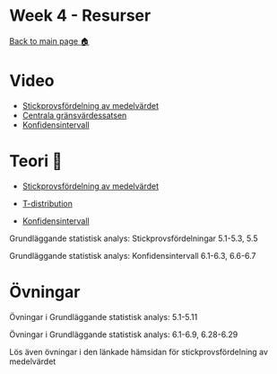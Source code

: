 # Week 4 - Resurser

[Back to main page :house:](https://github.com/aleylani/statistical-methods-ai24)

# Video

- [Stickprovsfördelning av medelvärdet](https://www.youtube.com/watch?v=q50GpTdFYyI)
- [Centrala gränsvärdessatsen](https://www.youtube.com/watch?v=YAlJCEDH2uY)
- [Konfidensintervall](https://www.youtube.com/watch?v=if15waNsMcI)

# Teori :book:

 - [Stickprovsfördelning av medelvärdet](https://stats.libretexts.org/Bookshelves/Introductory_Statistics/Introductory_Statistics_(Shafer_and_Zhang)/06%3A_Sampling_Distributions/6.02%3A_The_Sampling_Distribution_of_the_Sample_Mean)

 - [T-distribution](https://www.jmp.com/en_no/statistics-knowledge-portal/t-test/t-distribution.html)

 - [Konfidensintervall](https://www.scribbr.com/statistics/confidence-interval/)
 
Grundläggande statistisk analys: Stickprovsfördelningar 5.1-5.3, 5.5

Grundläggande statistisk analys: Konfidensintervall 6.1-6.3, 6.6-6.7

# Övningar

Övningar i Grundläggande statistisk analys: 5.1-5.11

Övningar i Grundläggande statistisk analys: 6.1-6.9, 6.28-6.29

Lös även övningar i den länkade hämsidan för stickprovsfördelning av medelvärdet